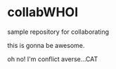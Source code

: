 # collabWHOI
sample repository for collaborating

this is gonna be awesome.

oh no! I'm conflict averse...CAT

